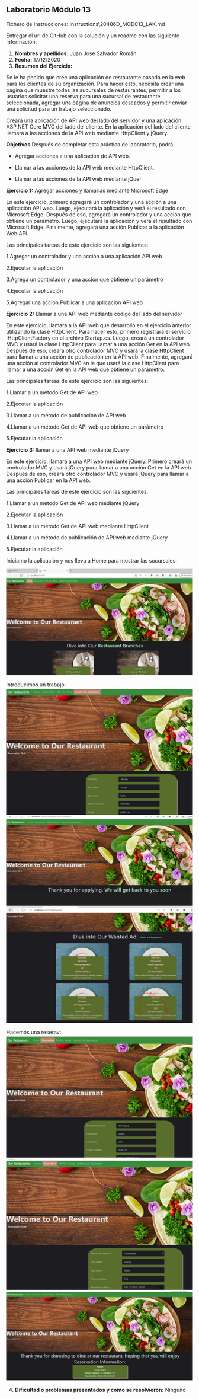 
## Laboratorio Módulo 13

Fichero de Instrucciones: Instructions\20486D_MOD013_LAK.md

Entregar el url de GitHub con la solución y un readme con las siguiente información:

1. **Nombres y apellidos:** Juan José Salvador Román
2. **Fecha:** 17/12/2020
3. **Resumen del Ejercicio:** 

Se le ha pedido que cree una aplicación de restaurante basada en la web para los clientes de su organización. Para hacer esto, necesita crear una página que muestre todas las sucursales de restaurantes, permitir a los usuarios solicitar una reserva para una sucursal de restaurante seleccionada, agregar una página de anuncios deseados y permitir enviar una solicitud para un trabajo seleccionado.

Creará una aplicación de API web del lado del servidor y una aplicación ASP.NET Core MVC del lado del cliente. 
En la aplicación del lado del cliente llamará a las acciones de la API web mediante HttpClient y jQuery.


**Objetivos**
Después de completar esta práctica de laboratorio, podrá:

- Agregar acciones a una aplicación de API web.

- Llamar a las acciones de la API web mediante HttpClient.

- Llamar a las acciones de la API web mediante jQuer


**Ejercicio 1:**
Agregar acciones y llamarlas mediante Microsoft Edge

En este ejercicio, primero agregará un controlador y una acción a una aplicación API web. Luego, ejecutará la aplicación y verá el resultado con Microsoft Edge. Después de eso, agregará un controlador y una acción que obtiene un parámetro. Luego, ejecutará la aplicación y verá el resultado con Microsoft Edge. Finalmente, agregará una acción Publicar a la aplicación Web API.

Las principales tareas de este ejercicio son las siguientes:

1.Agregar un controlador y una acción a una aplicación API web

2.Ejecutar la aplicación

3.Agrega un controlador y una acción que obtiene un parámetro

4.Ejecutar la aplicación

5.Agregar una acción Publicar a una aplicación API web


**Ejercicio 2:** 
Llamar a una API web mediante código del lado del servidor

En este ejercicio, llamará a la API web que desarrolló en el ejercicio anterior utilizando la clase HttpClient. Para hacer esto, primero registrará el servicio IHttpClientFactory en el archivo Startup.cs. Luego, creará un controlador MVC y usará la clase HttpClient para llamar a una acción Get en la API web. Después de eso, creará otro controlador MVC y usará la clase HttpClient para llamar a una acción de publicación en la API web. Finalmente, agregará una acción al controlador MVC en la que usará la clase HttpClient para llamar a una acción Get en la API web que obtiene un parámetro.

Las principales tareas de este ejercicio son las siguientes:

1.Llamar a un método Get de API web

2.Ejecutar la aplicación

3.Llamar a un método de publicación de API web

4.Llamar a un método Get de API web que obtiene un parámetro

5.Ejecutar la aplicación


**Ejercicio 3:**
llamar a una API web mediante jQuery

En este ejercicio, llamará a una API web mediante jQuery. Primero creará un controlador MVC y usará jQuery para llamar a una acción Get en la API web. Después de eso, creará otro controlador MVC y usará jQuery para llamar a una acción Publicar en la API web.

Las principales tareas de este ejercicio son las siguientes:

1.Llamar a un método Get de API web mediante jQuery

2.Ejecutar la aplicación

3.Llamar a un método Get de API web mediante HttpClient

4.Llamar a un método de publicación de API web mediante jQuery

5.Ejecutar la aplicación


Iniciamo la aplicación y nos lleva a Home para mostrar las sucursales:

![Inicio](https://github.com/JuanjoSalva/Implementing-Web-APIs/blob/master/Client/img/Inicio.PNG)



Introducimos un trabajo:
![Inicio](https://github.com/JuanjoSalva/Implementing-Web-APIs/blob/master/Client/img/PuestoTrabajo.PNG)
![Inicio](https://github.com/JuanjoSalva/Implementing-Web-APIs/blob/master/Client/img/PuestoTrabajoIn.PNG)
![Inicio](https://github.com/JuanjoSalva/Implementing-Web-APIs/blob/master/Client/img/PuestoTrabajoOut.PNG)

Hacemos una reserav:
![Inicio](https://github.com/JuanjoSalva/Implementing-Web-APIs/blob/master/Client/img/Reservation.PNG)
![Inicio](https://github.com/JuanjoSalva/Implementing-Web-APIs/blob/master/Client/img/ReservationIn.PNG)
![Inicio](https://github.com/JuanjoSalva/Implementing-Web-APIs/blob/master/Client/img/ReservationOut.PNG)


4. **Dificultad o problemas presentados y como se resolvieron:** Ninguno
